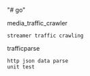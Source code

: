 "# go" 

media_traffic_crawler

    streamer traffic crawling 

trafficparse

    http json data parse
    unit test 